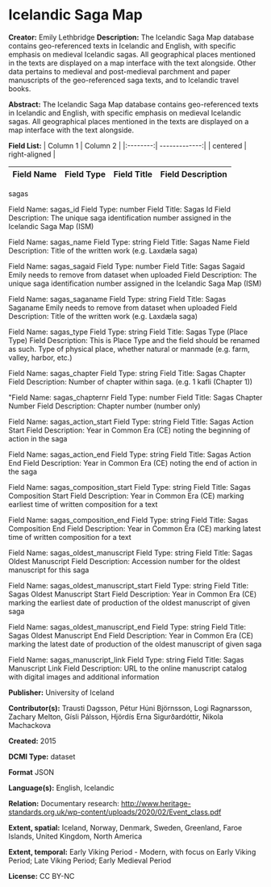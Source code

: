 
# Icelandic Saga Map
**Creator:** Emily Lethbridge
**Description:** The Icelandic Saga Map database contains geo-referenced texts in Icelandic and English, with specific emphasis on medieval Icelandic sagas. All geographical places mentioned in the texts are displayed on a map interface with the text alongside. Other data pertains to medieval and post-medieval parchment and paper manuscripts of the geo-referenced saga texts, and to Icelandic travel books.

**Abstract:** The Icelandic Saga Map database contains geo-referenced texts in Icelandic and English, with specific emphasis on medieval Icelandic sagas. All geographical places mentioned in the texts are displayed on a map interface with the text alongside.

**Field List:**
| Column 1 | Column 2 |
|:--------:| -------------:|
| centered | right-aligned |

|	Field Name	|	Field Type	|	Field Title	|	Field Description	|
|:--------------------:|:--------------------:|:--------------------:|:--------------------:|
sagas


Field Name: sagas_id
Field Type: number
Field Title: Sagas Id
Field Description: The unique saga identification number assigned in the Icelandic Saga Map (ISM)

Field Name: sagas_name
Field Type: string
Field Title: Sagas Name
Field Description: Title of the written work (e.g. Laxdæla saga)

Field Name: sagas_sagaid
Field Type: number
Field Title: Sagas Sagaid Emily needs to remove from dataset when uploaded
Field Description: The unique saga identification number assigned in the Icelandic Saga Map (ISM)

Field Name: sagas_saganame
Field Type: string
Field Title: Sagas Saganame Emily needs to remove from dataset when uploaded
Field Description: Title of the written work (e.g. Laxdæla saga)

Field Name: sagas_type
Field Type: string
Field Title: Sagas Type (Place Type)
Field Description: This is Place Type and the field should be renamed as such. Type of physical place, whether natural or manmade (e.g. farm, valley, harbor, etc.)

Field Name:  sagas_chapter
Field Type:  string
Field Title:  Sagas Chapter
Field Description:  Number of chapter within saga. (e.g. 1 kafli (Chapter 1))

"Field Name: sagas_chapternr
Field Type: number
Field Title: Sagas Chapter Number
Field Description: Chapter number (number only)

Field Name: sagas_action_start
Field Type: string
Field Title: Sagas Action Start
Field Description: Year in Common Era (CE) noting the beginning of action in the saga

Field Name: sagas_action_end
Field Type: string
Field Title: Sagas Action End
Field Description: Year in Common Era (CE) noting the end of action in the saga

Field Name: sagas_composition_start
Field Type: string
Field Title: Sagas Composition Start
Field Description: Year in Common Era (CE) marking earliest time of written composition for a text

Field Name: sagas_composition_end
Field Type: string
Field Title: Sagas Composition End
Field Description: Year in Common Era (CE) marking latest time of written composition for a text

Field Name: sagas_oldest_manuscript
Field Type: string
Field Title: Sagas Oldest Manuscript
Field Description: Accession number for the oldest manuscript for this saga

Field Name: sagas_oldest_manuscript_start
Field Type: string
Field Title: Sagas Oldest Manuscript Start
Field Description: Year in Common Era (CE) marking the earliest date of production of the oldest manuscript of given saga

Field Name: sagas_oldest_manuscript_end
Field Type: string
Field Title: Sagas Oldest Manuscript End
Field Description: Year in Common Era (CE) marking the latest date of production of the oldest manuscript of given saga

Field Name: sagas_manuscript_link
Field Type: string
Field Title: Sagas Manuscript Link
Field Description: URL to the online manuscript catalog with digital images and additional information

**Publisher:** University of Iceland

**Contributor(s):** Trausti Dagsson, Pétur Húni Björnsson, Logi Ragnarsson, Zachary Melton, Gísli Pálsson, Hjördís Erna Sigurðardóttir, Nikola Machackova

**Created:** 2015

**DCMI Type:** dataset

**Format** JSON

**Language(s):** English, Icelandic

**Relation:** Documentary research: http://www.heritage-standards.org.uk/wp-content/uploads/2020/02/Event_class.pdf

**Extent, spatial:** Iceland, Norway, Denmark, Sweden, Greenland, Faroe Islands, United Kingdom, North America

**Extent, temporal:** Early Viking Period - Modern, with focus on Early Viking Period; Late Viking Period; Early Medieval Period

**License:** CC BY-NC
<!--stackedit_data:
eyJoaXN0b3J5IjpbLTEyMTg0OTM0ODYsMTA0MzY1MDc5NV19
-->